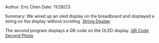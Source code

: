 Author: Eric Chen
Date: 11/28/23

Summary: We wired up an oled display on the breadboard and displayed a string on the display without scrolling.
[String Display](https://github.com/BU-EC444/Chen-Eric/assets/98416392/ef3a3e3e-d5a8-43bb-9be6-5f3b6ae81fa6)

The second program displays a QR code on the OLED display.
[QR Code](https://github.com/BU-EC444/Chen-Eric/assets/98416392/995f932e-9409-4d17-829a-12b34b7b6e24)
[Second Photo](https://github.com/BU-EC444/Chen-Eric/assets/98416392/325950a4-c802-4d88-ba00-072e39d01885)


